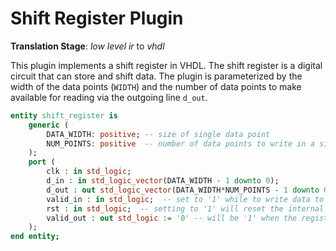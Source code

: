 # Shift Register Plugin

**Translation Stage**: *low level ir* to *vhdl*


This plugin implements a shift register in VHDL. 
The shift register is a digital circuit that can store and shift data.
The plugin is parameterized by the width of the data points (`WIDTH`) and 
the number of data points to make available for reading via the outgoing line `d_out`.

```vhdl
entity shift_register is
    generic (
        DATA_WIDTH: positive; -- size of single data point
        NUM_POINTS: positive  -- number of data points to write in a single step
    );
    port (
        clk : in std_logic;
        d_in : in std_logic_vector(DATA_WIDTH - 1 downto 0);
        d_out : out std_logic_vector(DATA_WIDTH*NUM_POINTS - 1 downto 0);
        valid_in : in std_logic;  -- set to '1' while to write data to the register
        rst : in std_logic;  -- setting to '1' will reset the internal counter and set valid_out to `0`
        valid_out : out std_logic := '0' -- will be '1' when the register is full
    );
end entity;
```
